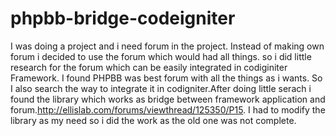 phpbb-bridge-codeigniter
========================

I was doing a project and i need  forum in the project. Instead of making own forum i decided to use the forum which would had all things. so i did little research for the forum which can be easily integrated in codiginiter Framework. I found PHPBB was best forum with all the things as i wants. So I also search the way to integrate it in codigniter.After doing little serach i found the library which works as bridge between framework application and forum.http://ellislab.com/forums/viewthread/125350/P15. I had to modify  the library as my need so i did the work  as the old one was not complete.
